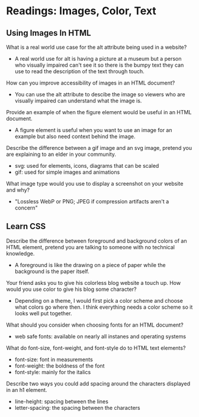 # Readings: Images, Color, Text

## Using Images In HTML

What is a real world use case for the alt attribute being used in a website?

- A real world use for alt is having a picture at a museum but a person who visually impaired can't see it so there is the bumpy text they can use to read the description of the text through touch.

How can you improve accessibility of images in an HTML document?

- You can use the alt attribute to descibe the image so viewers who are visually impaired can understand what the image is.

Provide an example of when the figure element would be useful in an HTML document.

- A figure element is useful when you want to use an image for an example but also need context behind the image. 

Describe the difference between a gif image and an svg image, pretend you are explaining to an elder in your community.

- svg: used for elements, icons, diagrams that can be scaled
- gif: used for simple images and animations

What image type would you use to display a screenshot on your website and why?

- "Lossless WebP or PNG; JPEG if compression artifacts aren't a concern"

## Learn CSS

Describe the difference between foreground and background colors of an HTML element, pretend you are talking to someone with no technical knowledge.

- A foreground is like the drawing on a piece of paper while the background is the paper itself.

Your friend asks you to give his colorless blog website a touch up. How would you use color to give his blog some character?

- Depending on a theme, I would first pick a color scheme and choose what colors go where then. I think everything needs a color scheme so it looks well put together.

What should you consider when choosing fonts for an HTML document?

- web safe fonts: available on nearly all instanes and operating systems

What do font-size, font-weight, and font-style do to HTML text elements?

- font-size: font in measurements
- font-weight: the boldness of the font
- font-style: mainly for the italics

Describe two ways you could add spacing around the characters displayed in an h1 element.

- line-height: spacing between the lines
- letter-spacing: the spacing between the characters
